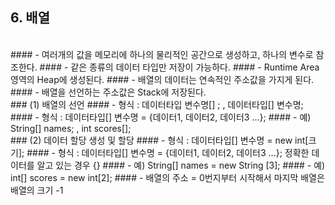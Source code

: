 ## 6. 배열
<br>
#### - 여러개의 값을 메모리에 하나의 물리적인 공간으로 생성하고, 하나의 변수로 참조한다.
#### - 같은 종류의 데이터 타입만 저장이 가능하다.
#### - Runtime Area 영역의 Heap에 생성된다.
#### - 배열의 데이터는 연속적인 주소값을 가지게 된다.
#### - 배열을 선언하는 주소값은 Stack에 저장된다.
<br>
### (1) 배열의 선언 
#### - 형식 : 데이터타입 변수명[] ; , 데이터타입[] 변수명;
#### - 형식 : 데이터타입[] 변수명 = {데이터1, 데이터2, 데이터3 ...};
#### - 예) String[] names; , int scores[];
<br>
### (2) 데이터 할당 생성 및 할당
#### - 형식 : 데이터타입[] 변수명 = new int[크기];
#### - 형식 : 데이터타입[] 변수명 = {데이터1, 데이터2, 데이터3 ...}; 정확한 데이터를 알고 있는 경우 {}
#### - 예)	String[] names = new String [3];
#### - 예)	int[] scores = new int[2];
#### - 배열의 주소 = 0번지부터 시작해서 마지막 배열은 배열의 크기 -1